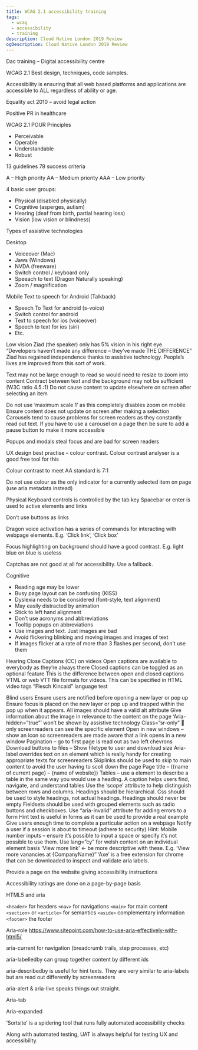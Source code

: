 ```yaml
---
title: WCAG 2.1 accessibility training
tags:
  - wcag
  - accessibility
  - training
description: Cloud Native London 2019 Review
ogDescription: Cloud Native London 2019 Review
---
```


Dac training – Digital accessibility centre

WCAG 2.1
Best design, techniques, code samples.

Accessibility is ensuring that all web based platforms and applications are accessible to ALL regardless of ability or age.

<!--more-->


Equality act 2010 – avoid legal action

Positive PR in healthcare

WCAG 2.1
POUR Principles 
- Perceivable 
- Operable
- Understandable
- Robust

13 guidelines
78 success criteria

A – High priority
AA – Medium priority
AAA – Low priority 

4 basic user groups:
- Physical (disabled physically)
- Cognitive (asperges, autism)
- Hearing (deaf from birth, partial hearing loss)
- Vision (low vision or blindness)

Types of assistive technologies

Desktop
- Voiceover (Mac)
- Jaws (Windows)
- NVDA (freeware)
- Switch control / keyboard only
- Speeach to text (Dragon Naturally speaking)
- Zoom / magnification 

Mobile
Text to speech for Android (Talkback)
- Speech To Text for android (s-voice)
- Switch control for android 
- Text to speech for ios (voiceover)
- Speech to text for ios (siri)
- Etc.

Low vision
Ziad (the speaker) only has 5% vision in his right eye.
“Developers haven’t made any difference – they’ve made THE DIFFERENCE”
Ziad has regained independence thanks to assistive technology. People’s lives are improved from this sort of work.

Text may not be large enough to read so would need to resize to zoom into content
Contract between text and the background may not be sufficient (W3C ratio 4.5.:1)
Do not cause content to update elsewhere on screen after selecting an item

Do not use ‘maximum scale 1’ as this completely disables zoom on mobile 
Ensure content does not update on screen after making a selection
Carousels tend to cause problems for screen readers as they constantly read out text. If you have to use a carousel on a page then be sure to add a pause button to make it more accessible

Popups and modals steal focus and are bad for screen readers

UX design best practise – colour contrast. Colour contrast analyser is a good free tool for this

Colour contrast to meet AA standard is 7:1

Do not use colour as the only indicator for a currently selected item on page (use aria metadata instead)

Physical
Keyboard controls is controlled by the tab key 
Spacebar or enter is used to active elements and links

Don’t use buttons as links

Dragon voice activation has a series of commands for interacting with webpage elements. E.g. ‘Click link’, ‘Click box’

Focus highlighting on background should have a good contrast. E.g. light blue on blue is useless

Captchas are not good at all for accessibility. Use a fallback.

Cognitive
- Reading age may be lower
- Busy page layout can be confusing (KISS)
- Dyslexia needs to be considered (font-style, text alignment)
- May easily distracted by animation
- Stick to left hand alignment
- Don’t use acronyms and abbreviations
- Tooltip popups on abbreviations
- Use images and text. Just images are bad
- Avoid flickering blinking and moving images and images of text
- If images flicker at a rate of more than 3 flashes per second, don’t use them

Hearing
Close Captions (CC) on videos
Open captions are available to everybody as they’re always there
Closed captions can be toggled as an optional feature
This is the difference between open and closed captions 
VTML or web VTT file formats for videos. This can be specified in HTML video tags
“Flesch Kincaid” language test

Blind users
Ensure users are notified before opening a new layer or pop up
Ensure focus is placed on the new layer or pop up and trapped within the pop up when it appears.
All images should have a valid alt attribute
Give information about the image in relevance to the content on the page 
‘Aria-hidden=”true”’ won’t be shown by assistive technology
Class=”sr-only”  only screenreaders can see the specific element
Open in new windows – show an icon so screenreaders are made aware that a link opens in a new window
Pagination – go to first page is read out as two left chevrons
Download buttons to files – Show filetype to user and download size
Aria-label overrides text on an element which is really handy for creating appropriate texts for screenreaders
Skiplinks should be used to skip to main content to avoid the user having to scoll down the page
Page title – ({name of current page} – {name of website})
Tables – use a <caption> element to describe a table in the same way you would use a heading. A caption helps users find, navigate, and understand tables
Use the ‘scope’ attribute to help distinguish between rows and columns.
Headings should be hierarchical. Css should be used to style headings, not actual headings.
Headings should never be empty
Fieldsets should be used with grouped elements such as radio buttons and checkboxes.
Use “aria-invalid” attribute for adding errors to a form
Hint text is useful in forms as it can be used to provide a real example
Give users enough time to complete a particular action on a webpage
Notify a user if a session is about to timeout (adhere to security)
Hint: Mobile number inputs – ensure it’s possible to input a space or specify it’s not possible to use them.
Use lang=”cy” for welsh content on an individual element basis
‘View more link’ <- be more descriptive with these. E.g. ‘View more vanancies at {CompanyName}”
‘Axe’ is a free extension for chrome that can be downloaded to inspect and validate aria labels.

Provide a page on the website giving accessibility instructions

Accessibility ratings are done on a page-by-page basis

HTML5 and aria

```<header>``` for headers
```<nav>``` for navigations
```<main>``` for main content
```<section>``` or ```<article>``` for semantics
```<aside>``` complementary information
```<footer>``` the footer

Aria-role
https://www.sitepoint.com/how-to-use-aria-effectively-with-html5/

aria-current for navigation (breadcrumb trails, step processes, etc)

aria-labelledby can group together content by different ids

aria-describedby is useful for hint texts. They are very similar to aria-labels but are read out differently by screenreaders

aria-alert & aria-live speaks things out straight.

Aria-tab

Aria-expanded

‘Sortsite’ is a spidering tool that runs fully automated accessibility checks

Along with automated testing, UAT is always helpful for testing UX and accessibility.
